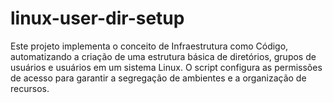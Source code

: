 # linux-user-dir-setup
Este projeto implementa o conceito de Infraestrutura como Código, automatizando a criação de uma estrutura básica de diretórios, grupos de usuários e usuários em um sistema Linux. O script configura as permissões de acesso para garantir a segregação de ambientes e a organização de recursos.
